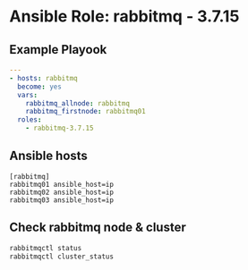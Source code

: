 # Ansible Role: rabbitmq - 3.7.15

## Example Playook

```yaml
---
- hosts: rabbitmq
  become: yes
  vars:
    rabbitmq_allnode: rabbitmq
    rabbitmq_firstnode: rabbitmq01
  roles:
    - rabbitmq-3.7.15
```

## Ansible hosts

```
[rabbitmq]
rabbitmq01 ansible_host=ip
rabbitmq02 ansible_host=ip
rabbitmq03 ansible_host=ip
```

## Check rabbitmq node & cluster

```bash
rabbitmqctl status
rabbitmqctl cluster_status
```